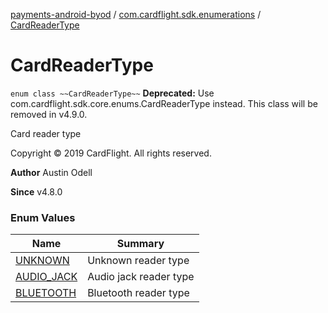 [payments-android-byod](../../index.md) / [com.cardflight.sdk.enumerations](../index.md) / [CardReaderType](./index.md)

# CardReaderType

`enum class ~~CardReaderType~~`
**Deprecated:** Use com.cardflight.sdk.core.enums.CardReaderType instead. This class will be removed in v4.9.0.

Card reader type

Copyright © 2019 CardFlight. All rights reserved.

**Author**
Austin Odell

**Since**
v4.8.0

### Enum Values

| Name | Summary |
|---|---|
| [UNKNOWN](-u-n-k-n-o-w-n.md) | Unknown reader type |
| [AUDIO_JACK](-a-u-d-i-o_-j-a-c-k.md) | Audio jack reader type |
| [BLUETOOTH](-b-l-u-e-t-o-o-t-h.md) | Bluetooth reader type |
